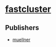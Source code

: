 # [fastcluster](https://pypi.org/project/fastcluster)



## Publishers
- [muellner](https://pypi.org/user/muellner)


